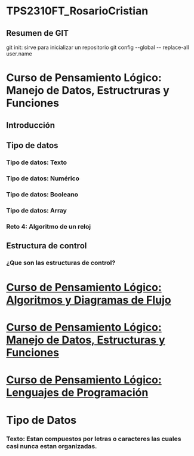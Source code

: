 # TPS2310FT_RosarioCristian
## Resumen de GIT
git init: sirve para inicializar un repositorio
git config --global -- replace-all user.name 

# Curso de Pensamiento Lógico: Manejo de Datos, Estructruras y Funciones
## Introducción
## Tipo de datos
### Tipo de datos: Texto
### Tipo de datos: Numérico
### Tipo de datos: Booleano
### Tipo de datos: Array
### Reto 4: Algoritmo de un reloj
## Estructura de control
### ¿Que son las estructuras de control?

# [Curso de Pensamiento Lógico: Algoritmos y Diagramas de Flujo](https://platzi.com/cursos/pensamiento-logico/)

# [Curso de Pensamiento Lógico: Manejo de Datos, Estructuras y Funciones](https://platzi.com/cursos/pensamiento-logico-estructuras/)

# [Curso de Pensamiento Lógico: Lenguajes de Programación](https://platzi.com/cursos/pensamiento-logico-lenguajes/)

# Tipo de Datos  
### Texto: Estan compuestos por letras o caracteres las cuales casi nunca estan organizadas.



